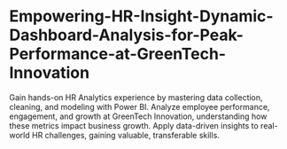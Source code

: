# Empowering-HR-Insight-Dynamic-Dashboard-Analysis-for-Peak-Performance-at-GreenTech-Innovation
Gain hands-on HR Analytics experience by mastering data collection, cleaning, and modeling with Power BI. Analyze employee performance, engagement, and growth at GreenTech Innovation, understanding how these metrics impact business growth. Apply data-driven insights to real-world HR challenges, gaining valuable, transferable skills.
